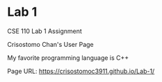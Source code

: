 # Lab 1

CSE 110 Lab 1 Assignment

Crisostomo Chan's User Page

My favorite programming language is C++

Page URL: https://crisostomoc3911.github.io/Lab-1/
